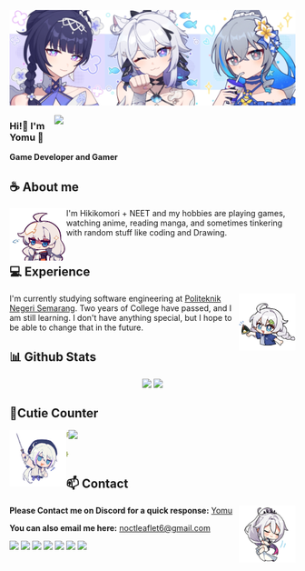 <div align="center">


</div>

![Preview](./images/Kiana/bg3.jpg)

<a href="https://discord.gg/XCgDcusrNj"><img align="right" width="425" src="https://lanyard.kyrie25.me/api/413947984372301824"></a>


### Hi!👋 I'm Yomu 🔰

**Game Developer and Gamer** 

## **☕ About me**
<a href="https://github.com/NoctLeaflet"><img align="left" width="100" src="./images/kiana_over.png"></a>
I'm Hikikomori + NEET and my hobbies are playing games, watching anime, reading manga, and sometimes tinkering with random stuff like coding and Drawing.
<br><br>

## **💻 Experience**
<a href="https://github.com/NoctLeaflet"><img align="right" width="100" src="./images/Kiana/Kiana_store.png"></a>
I'm currently studying software engineering at [Politeknik Negeri Semarang](https://web.polines.ac.id/id/). Two years of College have passed, and I am still learning. I don't have anything special, but I hope to be able to change that in the future.


## **📊 Github Stats**

<p align="center"><img width="50%" src="https://github-readme-stats.vercel.app/api?username=NoctLeaflet&show_icons=true&count_private=true&theme=react&hide_border=true&bg_color=0D1117"/> <img width="45%" src="https://github-readme-stats.vercel.app/api/top-langs/?username=NoctLeaflet&show_icons=true&count_private=true&theme=react&hide_border=true&bg_color=0D1117&layout=compact"/>
</p>



## **🐾Cutie Counter**

<a href="https://discord.com/users/413947984372301824"><img align="right" width=400 src="https://moe-counter.glitch.me/get/@Yomu?theme=rule34"></a>
<a href="https://github.com/NoctLeaflet"><img align="left" width="100" src="./images/Kiana/Kiana_maes.png"></a>

```yaml
People who visit my profile :3.

Hehe~ another cutie has been caught.
```


## **📫 Contact**
<a href="https://github.com/NoctLeaflet"><img align="right" width="100" src="./images/Kiana/Kiana_HoFi.png" /></a>
**Please Contact me on Discord for a quick response:** [Yomu](https://discord.com/users/413947984372301824)

**You can also email me here:** noctleaflet6@gmail.com

[![](https://img.shields.io/github/followers/NoctLeaflet?label=Followers&style=social)](https://github.com/NoctLeaflet)
[![](https://img.shields.io/badge/Discord-7289DA?logo=discord&logoColor=white)](https://discord.gg/J6JBkHhJfB)
[![](https://img.shields.io/badge/Facebook-1877F2?logo=facebook&logoColor=white)](https://www.facebook.com/shimakaze.chan21/)
[![](https://img.shields.io/badge/Telegram-2ca5e0?logo=telegram&logoColor=white)](https://t.me/yomu21)
[![](https://img.shields.io/badge/Steam-1a6a98?logo=steam&logoColor=white)](https://steamcommunity.com/id/Youmu2/)
[![](https://img.shields.io/badge/Mail-D14836?logo=gmail&logoColor=white)](mailto:noctleaflet6@gmail.com)
[![](https://img.shields.io/badge/Kofi-ff5c5a?logo=ko-fi&logoColor=white)](https://ko-fi.com/yommu)

